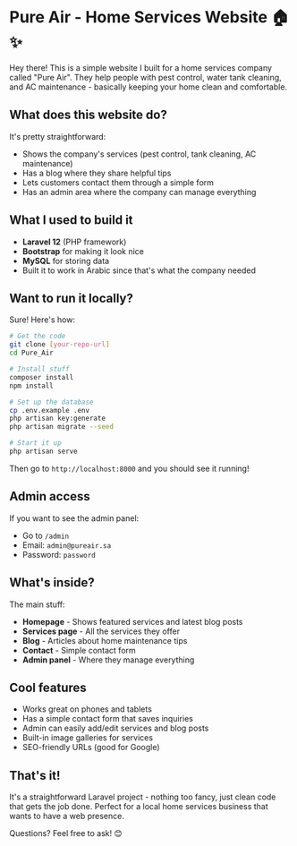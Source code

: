 # Pure Air - Home Services Website 🏠✨

Hey there! This is a simple website I built for a home services company called "Pure Air". They help people with pest control, water tank cleaning, and AC maintenance - basically keeping your home clean and comfortable.

## What does this website do?

It's pretty straightforward:
- Shows the company's services (pest control, tank cleaning, AC maintenance)
- Has a blog where they share helpful tips
- Lets customers contact them through a simple form
- Has an admin area where the company can manage everything

## What I used to build it

- **Laravel 12** (PHP framework)
- **Bootstrap** for making it look nice
- **MySQL** for storing data
- Built it to work in Arabic since that's what the company needed

## Want to run it locally?

Sure! Here's how:

```bash
# Get the code
git clone [your-repo-url]
cd Pure_Air

# Install stuff
composer install
npm install

# Set up the database
cp .env.example .env
php artisan key:generate
php artisan migrate --seed

# Start it up
php artisan serve
```

Then go to `http://localhost:8000` and you should see it running!

## Admin access

If you want to see the admin panel:
- Go to `/admin`
- Email: `admin@pureair.sa`
- Password: `password`

## What's inside?

The main stuff:
- **Homepage** - Shows featured services and latest blog posts
- **Services page** - All the services they offer
- **Blog** - Articles about home maintenance tips
- **Contact** - Simple contact form
- **Admin panel** - Where they manage everything

## Cool features

- Works great on phones and tablets
- Has a simple contact form that saves inquiries
- Admin can easily add/edit services and blog posts
- Built-in image galleries for services
- SEO-friendly URLs (good for Google)

## That's it!

It's a straightforward Laravel project - nothing too fancy, just clean code that gets the job done. Perfect for a local home services business that wants to have a web presence.

Questions? Feel free to ask! 😊
